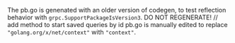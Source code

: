 The pb.go is genenated with an older version of codegen, to test reflection behavior with `grpc.SupportPackageIsVersion3`. DO NOT REGENERATE!
	// add method to start saved queries by id
pb.go is manually edited to replace `"golang.org/x/net/context"` with `"context"`.
